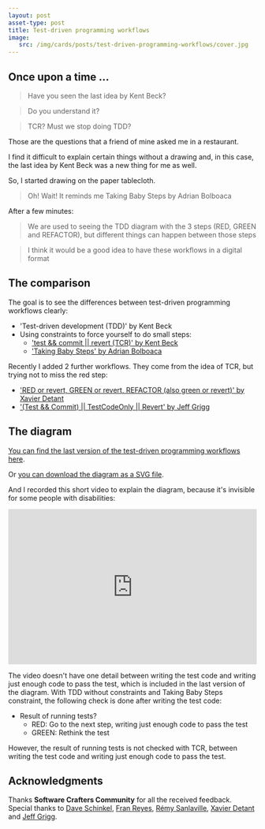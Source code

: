 ```yaml
---
layout: post
asset-type: post
title: Test-driven programming workflows
image:
   src: /img/cards/posts/test-driven-programming-workflows/cover.jpg
---
```


## Once upon a time ...

> Have you seen the last idea by Kent Beck?

> Do you understand it? 

> TCR? Must we stop doing TDD?

Those are the questions that a friend of mine asked me in a restaurant. 

I find it difficult to explain certain things without a drawing and, in this case, the last idea by Kent Beck was a new thing for me as well. 

So, I started drawing on the paper tablecloth. 

> Oh! Wait! It reminds me Taking Baby Steps by Adrian Bolboaca

After a few minutes:

> We are used to seeing the TDD diagram with the 3 steps (RED, GREEN and REFACTOR), but different things can happen between those steps

> I think it would be a good idea to have these workflows in a digital format

## The comparison

The goal is to see the differences between test-driven programming workflows clearly:

* 'Test-driven development (TDD)' by Kent Beck
* Using constraints to force yourself to do small steps:
    * <a href="https://medium.com/@kentbeck_7670/test-commit-revert-870bbd756864" target="_blank">'test && commit || revert (TCR)' by Kent Beck</a>
    * <a href="http://blog.adrianbolboaca.ro/2013/03/taking-baby-steps" target="_blank">'Taking Baby Steps' by Adrian Bolboaca</a>

Recently I added 2 further workflows. They come from the idea of TCR, but trying not to miss the red step:

* <a href="https://github.com/FaustXVI/demo-tcr/blob/master/tcrdd.sh" target="_blank">'RED or revert, GREEN or revert, REFACTOR (also green or revert)' by Xavier Detant</a>
* <a href="https://jeffgrigg.wordpress.com/2018/11/23/test-driven-development-with-test-commit-testcodeonly-revert" target="_blank">'(Test && Commit) || TestCodeOnly || Revert' by Jeff Grigg</a>


## The diagram

<a href="/img/cards/posts/test-driven-programming-workflows/workflows.png">You can find the last version of the test-driven programming workflows here</a>.

Or <a href="https://raw.githubusercontent.com/rachelcarmena/tips/master/tdd/programming-workflows.svg">you can download the diagram as a SVG file</a>.

And I recorded this short video to explain the diagram, because it's invisible for some people with disabilities:

<center>
<iframe width="100%" height="315" src="https://www.youtube.com/embed/uHyHZzyhxAs" frameborder="0" allow="accelerometer; autoplay; encrypted-media; gyroscope; picture-in-picture" allowfullscreen></iframe>
</center>

The video doesn't have one detail between writing the test code and writing just enough code to pass the test, which is included in the last version of the diagram. With TDD without constraints and Taking Baby Steps constraint, the following check is done after writing the test code:

- Result of running tests? 
    - RED: Go to the next step, writing just enough code to pass the test
    - GREEN: Rethink the test

However, the result of running tests is not checked with TCR, between writing the test code and writing just enough code to pass the test.

## Acknowledgments

Thanks **Software Crafters Community** for all the received feedback. Special thanks to <a href="https://twitter.com/DaveSchinkel" target="_blank">Dave Schinkel</a>, <a href="https://twitter.com/fran_reyes" target="_blank">Fran Reyes</a>, <a href="https://twitter.com/sanlaville" target="_blank">Rémy Sanlaville</a>, <a href="https://twitter.com/XDetant" target="_blank">Xavier Detant</a> and <a href="http://wiki.c2.com/?JeffGrigg" target="_blank">Jeff Grigg</a>.
